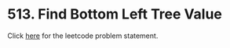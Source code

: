 # 513. Find Bottom Left Tree Value

Click [here](https://leetcode.com/problems/find-bottom-left-tree-value/) for the leetcode problem statement.
